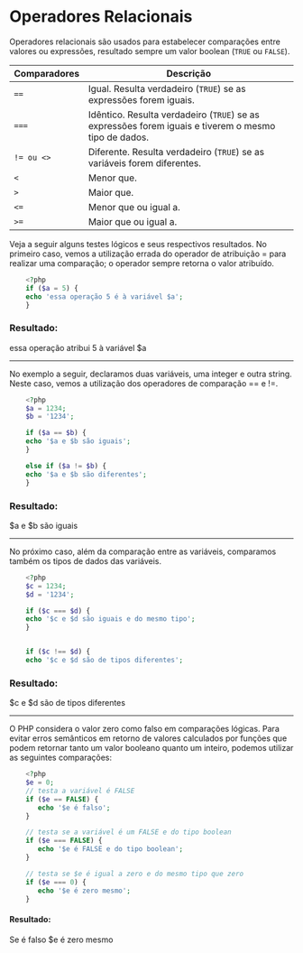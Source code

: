 # Operadores Relacionais

Operadores relacionais são usados para estabelecer comparações entre valores ou
expressões, resultado sempre um valor boolean (`TRUE` ou `FALSE`).

Comparadores | Descrição
------------ | --------- 
`==`         | Igual. Resulta verdadeiro (`TRUE`) se as expressões forem iguais.  
`===`        | Idêntico. Resulta verdadeiro (`TRUE`) se as expressões forem iguais e tiverem o mesmo tipo de dados. 
`!= ou <>`   | Diferente. Resulta verdadeiro (`TRUE`) se as variáveis forem diferentes.
`<`          | Menor que.
`>`          | Maior que.
`<=`         | Menor que ou igual a.  
`>=`         | Maior que ou igual a.

Veja a seguir alguns testes lógicos e seus respectivos resultados. No primeiro caso,
vemos a utilização errada do operador de atribuição = para realizar uma comparação;
o operador sempre retorna o valor atribuído.
```php       
    <?php 
    if ($a = 5) {
    echo 'essa operação 5 é à variável $a';
    }
```
### Resultado:
essa operação atribui 5 à variável $a
___

No exemplo a seguir, declaramos duas variáveis, uma integer e outra string. 
Neste caso, vemos a utilização dos operadores de comparação == e !=.
```php  
    <?php
    $a = 1234;
    $b = '1234';

    if ($a == $b) {
    echo '$a e $b são iguais';
    }

    else if ($a != $b) {
    echo '$a e $b são diferentes';
    }
```
### Resultado:
$a e $b são iguais
___

No próximo caso, além da comparação entre as variáveis, comparamos também
os tipos de dados das variáveis.
```php       
    <?php
    $c = 1234;
    $d = '1234';

    if ($c === $d) {
    echo '$c e $d são iguais e do mesmo tipo';
    }


    if ($c !== $d) {
    echo '$c e $d são de tipos diferentes';
```    
### Resultado: 
$c e $d são de tipos diferentes
___

O PHP considera o valor zero como falso em comparações lógicas. Para evitar erros
semânticos em retorno de valores calculados por funções que podem retornar tanto
um valor booleano quanto um inteiro, podemos utilizar as seguintes comparações:
```php     
    <?php 
    $e = 0;
    // testa a variável é FALSE
    if ($e == FALSE) {
       echo '$e é falso';
    }

    // testa se a variável é um FALSE e do tipo boolean
    if ($e === FALSE) {
       echo '$e é FALSE e do tipo boolean';
    }

    // testa se $e é igual a zero e do mesmo tipo que zero
    if ($e === 0) {
       echo '$e é zero mesmo';
    }
```
#### Resultado:
Se é falso $e é zero mesmo    
